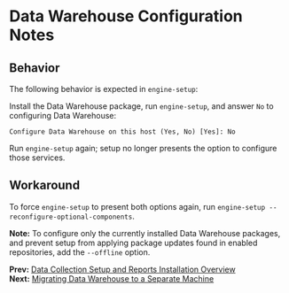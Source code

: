 # Data Warehouse Configuration Notes

## Behavior

The following behavior is expected in `engine-setup`:

Install the Data Warehouse package, run `engine-setup`, and answer `No` to configuring Data Warehouse:

    Configure Data Warehouse on this host (Yes, No) [Yes]: No

Run `engine-setup` again; setup no longer presents the option to configure those services.

## Workaround

To force `engine-setup` to present both options again, run `engine-setup --reconfigure-optional-components`.

  **Note:** To configure only the currently installed Data Warehouse packages, and prevent setup from applying package updates found in enabled repositories, add the `--offline` option.

**Prev:** [Data Collection Setup and Reports Installation Overview](../Data_Collection_Setup_and_Reports_Installation_Overview) <br>
**Next:** [Migrating Data Warehouse to a Separate Machine](../Migrating_Data_Warehouse_to_a_Separate_Machine)
